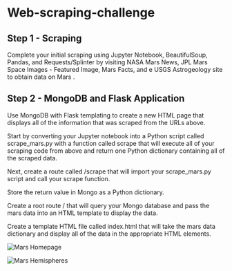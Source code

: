 # Web-scraping-challenge

## Step 1 - Scraping
Complete your initial scraping using Jupyter Notebook, BeautifulSoup, Pandas, and Requests/Splinter by visiting NASA Mars News, JPL Mars Space Images - Featured Image, Mars Facts, and e USGS Astrogeology site to obtain data on Mars .


## Step 2 - MongoDB and Flask Application
Use MongoDB with Flask templating to create a new HTML page that displays all of the information that was scraped from the URLs above.

Start by converting your Jupyter notebook into a Python script called scrape_mars.py with a function called scrape that will execute all of your scraping code from above and return one Python dictionary containing all of the scraped data.

Next, create a route called /scrape that will import your scrape_mars.py script and call your scrape function.

Store the return value in Mongo as a Python dictionary.

Create a root route / that will query your Mongo database and pass the mars data into an HTML template to display the data.

Create a template HTML file called index.html that will take the mars data dictionary and display all of the data in the appropriate HTML elements. 


![Mars Homepage](https://github.com/AliceSartori/Web-scraping-challenge/blob/main/Screen%20Shot%202021-02-26%20at%207.17.17%20PM.png)

![Mars Hemispheres](https://github.com/AliceSartori/Web-scraping-challenge/blob/main/Screen%20Shot%202021-02-26%20at%207.17.06%20PM.png)
